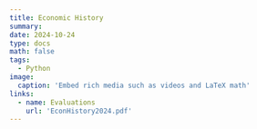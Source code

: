 ```yaml
---
title: Economic History
summary: 
date: 2024-10-24
type: docs
math: false
tags:
  - Python
image:
  caption: 'Embed rich media such as videos and LaTeX math'
links:
  - name: Evaluations
    url: 'EconHistory2024.pdf'
---
```



